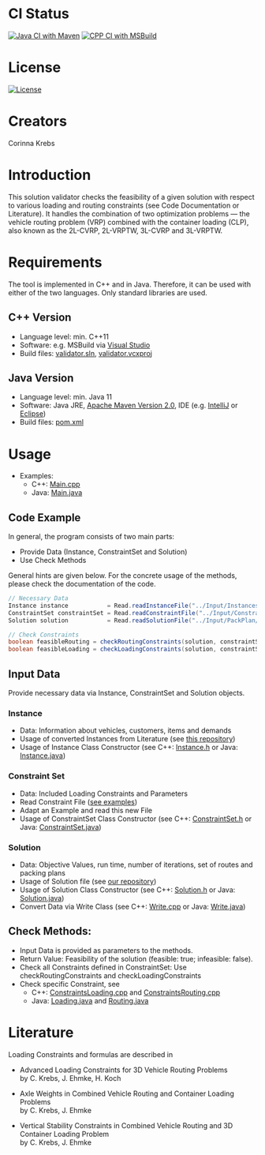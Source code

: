 # CI Status
[![Java CI with Maven](https://github.com/CorinnaKrebs/SolutionValidator/actions/workflows/maven.yml/badge.svg)](https://github.com/CorinnaKrebs/SolutionValidator/actions/workflows/maven.yml)
[![CPP CI with MSBuild](https://github.com/CorinnaKrebs/SolutionValidator/actions/workflows/msbuild.yml/badge.svg)](https://github.com/CorinnaKrebs/SolutionValidator/actions/workflows/msbuild.yml)

# License
[![License](https://img.shields.io/badge/License-Apache%202.0-blue.svg)](https://opensource.org/licenses/Apache-2.0)

# Creators
Corinna Krebs

# Introduction
This solution validator checks the feasibility of a given solution with respect to various loading and routing constraints (see Code Documentation or Literature).
It handles the combination of two optimization problems — the vehicle routing problem (VRP) combined with the container loading (CLP), also known as the 2L-CVRP, 2L-VRPTW, 3L-CVRP and 3L-VRPTW.

# Requirements
The tool is implemented in C++ and in Java. Therefore, it can be used with either of the two languages.
Only standard libraries are used.

## C++ Version
* Language level: min. C++11
* Software: e.g. MSBuild via [Visual Studio](https://visualstudio.microsoft.com/de/)
* Build files: [validator.sln](https://github.com/CorinnaKrebs/SolutionValidator/blob/master/cpp/Validator/Validator.sln), [validator.vcxproj](https://github.com/CorinnaKrebs/SolutionValidator/blob/master/cpp/Validator/Validator.vcxproj)

## Java Version
* Language level: min. Java 11
* Software: Java JRE, [Apache Maven Version 2.0](https://maven.apache.org/), IDE (e.g. [IntelliJ](https://www.jetbrains.com/de-de/idea/) or [Eclipse](https://www.eclipse.org/downloads/))
* Build files: [pom.xml](https://github.com/CorinnaKrebs/SolutionValidator/blob/master/java/pom.xml)

# Usage
* Examples: 
  * C++: [Main.cpp](https://github.com/CorinnaKrebs/SolutionValidator/blob/master/cpp/Validator/Main.cpp)
  * Java: [Main.java](https://github.com/CorinnaKrebs/SolutionValidator/blob/master/java/src/main/java/com/threedimensionalloadingcvrp/validator/Main.java)

## Code Example
In general, the program consists of two main parts: 
* Provide Data (Instance, ConstraintSet and Solution)
* Use Check Methods

General hints are given below. For the concrete usage of the methods, please check the documentation of the code.

```Java
// Necessary Data
Instance instance           = Read.readInstanceFile("../Input/Instances/Krebs_Ehmke_Koch_2020/001_n020_m200_bt3.txt");
ConstraintSet constraintSet = Read.readConstraintFile("../Input/Constraint_Sets/P1.txt");
Solution solution           = Read.readSolutionFile("../Input/PackPlan/001_n020_m200_bt3_P1_1.txt", instance);

// Check Constraints
boolean feasibleRouting = checkRoutingConstraints(solution, constraintSet, instance);
boolean feasibleLoading = checkLoadingConstraints(solution, constraintSet, instance);
```


## Input Data
Provide necessary data via Instance, ConstraintSet and Solution objects.

### Instance
* Data: Information about vehicles, customers, items and demands
* Usage of converted Instances from Literature (see [this repository](https://github.com/CorinnaKrebs/Instances))
* Usage of Instance Class Constructor (see C++: [Instance.h](https://github.com/CorinnaKrebs/SolutionValidator/blob/master/cpp/Validator/Instance.h) or Java: [Instance.java](https://github.com/CorinnaKrebs/SolutionValidator/blob/master/java/src/main/java/com/threedimensionalloadingcvrp/validator/model/Instance.java))

### Constraint Set
* Data: Included Loading Constraints and Parameters
* Read Constraint File ([see examples](https://github.com/CorinnaKrebs/SolutionValidator/tree/master/Input/Constraint_Sets))
* Adapt an Example and read this new File
* Usage of ConstraintSet Class Constructor (see C++: [ConstraintSet.h](https://github.com/CorinnaKrebs/SolutionValidator/blob/master/cpp/Validator/ConstraintSet.h) or Java: [ConstraintSet.java](https://github.com/CorinnaKrebs/SolutionValidator/blob/master/java/src/main/java/com/threedimensionalloadingcvrp/validator/model/ConstraintSet.java))

### Solution
* Data: Objective Values, run time, number of iterations, set of routes and packing plans
* Usage of Solution file (see [our repository](https://github.com/CorinnaKrebs/Results))
* Usage of Solution Class Constructor (see C++: [Solution.h](https://github.com/CorinnaKrebs/SolutionValidator/blob/master/cpp/Validator/Solution.h) or Java: [Solution.java](https://github.com/CorinnaKrebs/SolutionValidator/blob/master/java/src/main/java/com/threedimensionalloadingcvrp/validator/model/Solution.java))
* Convert Data via Write Class (see C++: [Write.cpp](https://github.com/CorinnaKrebs/SolutionValidator/blob/master/cpp/Validator/Write.cpp) or Java: [Write.java](https://github.com/CorinnaKrebs/SolutionValidator/blob/master/java/src/main/java/com/threedimensionalloadingcvrp/validator/Write.java))

## Check Methods: 
* Input Data is provided as parameters to the methods. 
* Return Value: Feasibility of the solution (feasible: true; infeasible: false). 
* Check all Constraints defined in ConstraintSet: Use checkRoutingConstraints and checkLoadingConstraints
* Check specific Constraint, see 
    * C++: [ConstraintsLoading.cpp](https://github.com/CorinnaKrebs/SolutionValidator/blob/master/cpp/Validator/ConstraintsLoading.cpp) and [ConstraintsRouting.cpp](https://github.com/CorinnaKrebs/SolutionValidator/blob/master/cpp/Validator/ConstraintsRouting.cpp)
    * Java: [Loading.java](https://github.com/CorinnaKrebs/SolutionValidator/blob/master/java/src/main/java/com/threedimensionalloadingcvrp/validator/constraints/Loading.java) and [Routing.java](https://github.com/CorinnaKrebs/SolutionValidator/blob/master/java/src/main/java/com/threedimensionalloadingcvrp/validator/constraints/Routing.java)

# Literature
Loading Constraints and formulas are described in

* Advanced Loading Constraints for 3D Vehicle Routing Problems <br>
by C. Krebs, J. Ehmke, H. Koch

* Axle Weights in Combined Vehicle Routing and Container Loading Problems <br>
by C. Krebs, J. Ehmke

* Vertical Stability Constraints in Combined Vehicle Routing and 3D Container Loading Problem <br>
by C. Krebs, J. Ehmke



